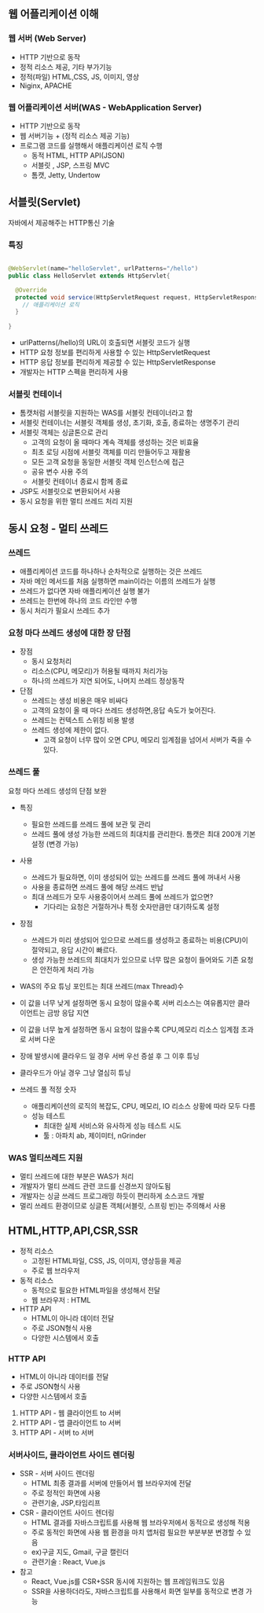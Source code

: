 ## 웹 어플리케이션 이해

### 웹 서버 (Web Server)
- HTTP 기반으로 동작
- 정적 리소스 제공, 기타 부가기능
- 정적(파일) HTML,CSS, JS, 이미지, 영상
- Niginx, APACHE

### 웹 어플리케이션 서버(WAS - WebApplication Server)
- HTTP 기반으로 동작
- 웹 서버기능 + (정적 리소스 제공 기능)
- 프로그램 코드를 실행해서 애플리케이션 로직 수행
  - 동적 HTML, HTTP API(JSON)
  - 서블릿 , JSP, 스프링 MVC
  - 톰캣, Jetty, Undertow


## 서블릿(Servlet)

자바에서 제공해주는 HTTP통신 기술

###  특징

```java

@WebServlet(name="helloServlet", urlPatterns="/hello")
public class HelloServlet extends HttpServlet{

  @Override
  protected void service(HttpServletRequest request, HttpServletResponse response){
    // 애플리케이션 로직
  }
 
}
```

- urlPatterns(/hello)의 URL이 호출되면 서블릿 코드가 실행
- HTTP 요청 정보를 편리하게 사용할 수 있는 HttpServletRequest
- HTTP 응답 정보를 편리하게 제공할 수 있는 HttpServletResponse
- 개발자는 HTTP 스펙을 편리하게 사용

### 서블릿 컨테이너

- 톰캣처럼 서블릿을 지원하는 WAS를 서블릿 컨테이너라고 함
- 서블릿 컨테이너는 서블릿 객체를 생성, 초기화, 호출, 종료하는 생명주기 관리
- 서블릿 객체는 싱글톤으로 관리
  - 고객의 요청이 올 때마다 계속 객체를 생성하는 것은 비효율
  - 최초 로딩 시점에 서블릿 객체를 미리 만들어두고 재활용
  - 모든 고객 요청을 동일한 서블릿 객체 인스턴스에 접근
  - 공유 변수 사용 주의
  - 서블릿 컨테이너 종료시 함께 종료
- JSP도 서블릿으로 변환되어서 사용
- 동시 요청을 위한 멀티 쓰레드 처리 지원

## 동시 요청 - 멀티 쓰레드

### 쓰레드
- 애플리케이션 코드를 하나하나 순차적으로 실행하는 것은 쓰레드
- 자바 메인 메서드를 처음 실행하면 main이라는 이름의 쓰레드가 실행
- 쓰레드가 없다면 자바 애플리케이션 실행 불가
- 쓰레드는 한번에 하나의 코드 라인만 수행
- 동시 처리가 필요시 쓰레드 추가

### 요청 마다 쓰레드 생성에 대한 장 단점
- 장점
  - 동시 요청처리
  - 리소스(CPU, 메모리)가 허용될 때까지 처리가능
  - 하나의 쓰레드가 지연 되어도, 나머지 쓰레드 정상동작
- 단점
  - 쓰레드는 생성 비용은 매우 비싸다
  - 고객의 요청이 올 때 마다 쓰레드 생성하면,응답 속도가 늦어진다.
  - 쓰레드는 컨텍스트 스위칭 비용 발생
  - 쓰레드 생성에 제한이 없다.
    - 고객 요청이 너무 많이 오면 CPU, 메모리 임계점을 넘어서 서버가 죽을 수 있다.

### 쓰레드 풀
요청 마다 쓰레드 생성의 단점 보완
- 특징
  - 필요한 쓰레드를 쓰레드 풀에 보관 및 관리
  - 쓰레드 풀에 생성 가능한 쓰레드의 최대치를 관리한다. 톰캣은 최대 200개 기본 설정 (변경 가능)

- 사용
  - 쓰레드가 필요하면, 이미 생성되어 있는 쓰레드를 쓰레드 풀에 꺼내서 사용
  - 사용을 종료하면 쓰레드 풀에 해당 쓰레드 반납
  - 최대 쓰레드가 모두 사용중이어서 쓰레드 풀에 쓰레드가 없으면?
    - 기다리는 요청은 거절하거나 특정 숫자만큼만 대기하도록 설정

- 장점
  - 쓰레드가 미리 생성되어 있으므로 쓰레드를 생성하고 종료하는 비용(CPU)이 절약되고, 응답 시간이 빠르다.
  - 생성 가능한 쓰레드의 최대치가 있으므로 너무 많은 요청이 들어와도 기존 요청은 안전하게 처리 가능

- WAS의 주요 튜닝 포인트는 최대 쓰레드(max Thread)수
- 이 값을 너무 낮게 설정하면 동시 요청이 많을수록 서버 리소스는 여유롭지만 클라이언트는 금방 응답 지연
- 이 값을 너무 높게 설정하면 동시 요청이 많을수록 CPU,메모리 리소스 임계점 초과로 서버 다운
- 장애 발생시에 클라우드 일 경우 서버 우선 증설 후 그 이후 튜닝
- 클라우드가 아닐 경우 그냥 열심히 튜닝
- 쓰레드 풀 적정 숫자
  - 애플리케이션의 로직의 복잡도, CPU, 메모리, IO 리소스 상황에 따라 모두 다름
  - 성능 테스트
    - 최대한 실제 서비스와 유사하게 성능 테스트 시도
    - 툴 : 아파치 ab, 제이미터, nGrinder

### WAS 멀티쓰레드 지원
- 멀티 쓰레드에 대한 부분은 WAS가 처리
- 개발자가 멀티 쓰레드 관련 코드를 신경쓰지 않아도됨
- 개발자는 싱글 쓰레드 프로그래밍 하듯이 편리하게 소스코드 개발
- 멀리 쓰레드 환경이므로 싱글톤 객체(서블릿, 스프링 빈)는 주의해서 사용


## HTML,HTTP,API,CSR,SSR

- 정적 리소스
  - 고정된 HTML파일, CSS, JS, 이미지, 영상등을 제공
  - 주로 웹 브라우저
- 동적 리소스
  - 동적으로 필요한 HTML파일을 생성해서 전달
  - 웹 브라우저 : HTML
- HTTP API
  - HTML이 아니라 데이터 전달
  - 주로 JSON형식 사용
  - 다양한 시스템에서 호출

### HTTP API

- HTML이 아니라 데이터를 전달
- 주로 JSON형식 사용
- 다양한 시스템에서 호출
1. HTTP API - 웹 클라이언트 to 서버
2. HTTP API - 앱 클라이언트 to 서버
3. HTTP API - 서버 to 서버

### 서버사이드, 클라이언트 사이드 렌더링

- SSR - 서버 사이드 렌더링
  - HTML 최종 결과를 서버에 만들어서 웹 브라우저에 전달
  - 주로 정적인 화면에 사용
  - 관련기술, JSP,타임리프 
- CSR - 클라이언트 사이드 렌더링
  - HTML 결과를 자바스크립트를 사용해 웹 브라우저에서 동적으로 생성해 적용
  - 주로 동적인 화면에 사용 웹 환경을 마치 앱처럼 필요한 부분부분 변경할 수 있음
  - ex)구글 지도, Gmail, 구글 캘린더
  - 관련기술 : React, Vue.js
- 참고
  - React, Vue.js를 CSR+SSR 동시에 지원하는 웹 프레임워크도 있음
  - SSR을 사용하더라도, 자바스크립트를 사용해서 화면 일부를 동적으로 변경 가능


